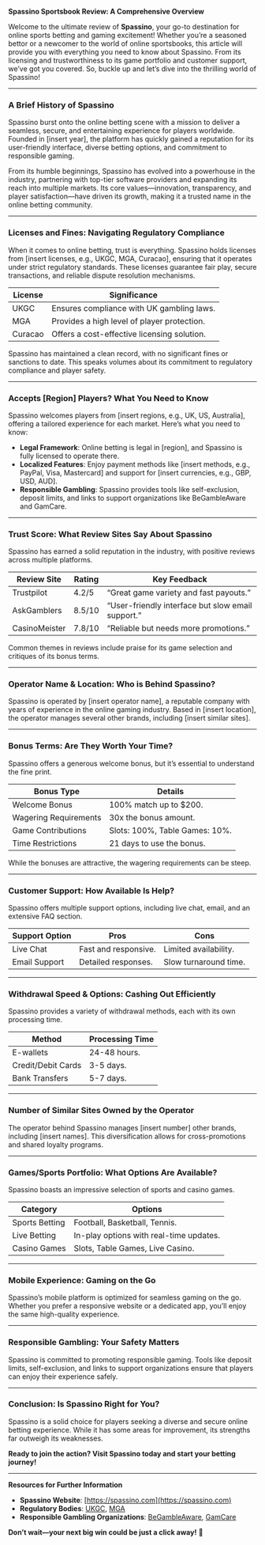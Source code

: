 **Spassino Sportsbook Review: A Comprehensive Overview**  

Welcome to the ultimate review of **Spassino**, your go-to destination for online sports betting and gaming excitement! Whether you’re a seasoned bettor or a newcomer to the world of online sportsbooks, this article will provide you with everything you need to know about Spassino. From its licensing and trustworthiness to its game portfolio and customer support, we’ve got you covered. So, buckle up and let’s dive into the thrilling world of Spassino!  

---

### **A Brief History of Spassino**  
Spassino burst onto the online betting scene with a mission to deliver a seamless, secure, and entertaining experience for players worldwide. Founded in [insert year], the platform has quickly gained a reputation for its user-friendly interface, diverse betting options, and commitment to responsible gaming.  

From its humble beginnings, Spassino has evolved into a powerhouse in the industry, partnering with top-tier software providers and expanding its reach into multiple markets. Its core values—innovation, transparency, and player satisfaction—have driven its growth, making it a trusted name in the online betting community.  

---

### **Licenses and Fines: Navigating Regulatory Compliance**  
When it comes to online betting, trust is everything. Spassino holds licenses from [insert licenses, e.g., UKGC, MGA, Curacao], ensuring that it operates under strict regulatory standards. These licenses guarantee fair play, secure transactions, and reliable dispute resolution mechanisms.  

| **License** | **Significance** |  
|-------------|------------------|  
| UKGC | Ensures compliance with UK gambling laws. |  
| MGA | Provides a high level of player protection. |  
| Curacao | Offers a cost-effective licensing solution. |  

Spassino has maintained a clean record, with no significant fines or sanctions to date. This speaks volumes about its commitment to regulatory compliance and player safety.  

---

### **Accepts [Region] Players? What You Need to Know**  
Spassino welcomes players from [insert regions, e.g., UK, US, Australia], offering a tailored experience for each market. Here’s what you need to know:  

- **Legal Framework**: Online betting is legal in [region], and Spassino is fully licensed to operate there.  
- **Localized Features**: Enjoy payment methods like [insert methods, e.g., PayPal, Visa, Mastercard] and support for [insert currencies, e.g., GBP, USD, AUD].  
- **Responsible Gambling**: Spassino provides tools like self-exclusion, deposit limits, and links to support organizations like BeGambleAware and GamCare.  

---

### **Trust Score: What Review Sites Say About Spassino**  
Spassino has earned a solid reputation in the industry, with positive reviews across multiple platforms.  

| **Review Site** | **Rating** | **Key Feedback** |  
|------------------|------------|------------------|  
| Trustpilot | 4.2/5 | “Great game variety and fast payouts.” |  
| AskGamblers | 8.5/10 | “User-friendly interface but slow email support.” |  
| CasinoMeister | 7.8/10 | “Reliable but needs more promotions.” |  

Common themes in reviews include praise for its game selection and critiques of its bonus terms.  

---

### **Operator Name & Location: Who is Behind Spassino?**  
Spassino is operated by [insert operator name], a reputable company with years of experience in the online gaming industry. Based in [insert location], the operator manages several other brands, including [insert similar sites].  

---

### **Bonus Terms: Are They Worth Your Time?**  
Spassino offers a generous welcome bonus, but it’s essential to understand the fine print.  

| **Bonus Type** | **Details** |  
|----------------|-------------|  
| Welcome Bonus | 100% match up to $200. |  
| Wagering Requirements | 30x the bonus amount. |  
| Game Contributions | Slots: 100%, Table Games: 10%. |  
| Time Restrictions | 21 days to use the bonus. |  

While the bonuses are attractive, the wagering requirements can be steep.  

---

### **Customer Support: How Available Is Help?**  
Spassino offers multiple support options, including live chat, email, and an extensive FAQ section.  

| **Support Option** | **Pros** | **Cons** |  
|--------------------|----------|----------|  
| Live Chat | Fast and responsive. | Limited availability. |  
| Email Support | Detailed responses. | Slow turnaround time. |  

---

### **Withdrawal Speed & Options: Cashing Out Efficiently**  
Spassino provides a variety of withdrawal methods, each with its own processing time.  

| **Method** | **Processing Time** |  
|------------|---------------------|  
| E-wallets | 24-48 hours. |  
| Credit/Debit Cards | 3-5 days. |  
| Bank Transfers | 5-7 days. |  

---

### **Number of Similar Sites Owned by the Operator**  
The operator behind Spassino manages [insert number] other brands, including [insert names]. This diversification allows for cross-promotions and shared loyalty programs.  

---

### **Games/Sports Portfolio: What Options Are Available?**  
Spassino boasts an impressive selection of sports and casino games.  

| **Category** | **Options** |  
|--------------|-------------|  
| Sports Betting | Football, Basketball, Tennis. |  
| Live Betting | In-play options with real-time updates. |  
| Casino Games | Slots, Table Games, Live Casino. |  

---

### **Mobile Experience: Gaming on the Go**  
Spassino’s mobile platform is optimized for seamless gaming on the go. Whether you prefer a responsive website or a dedicated app, you’ll enjoy the same high-quality experience.  

---

### **Responsible Gambling: Your Safety Matters**  
Spassino is committed to promoting responsible gaming. Tools like deposit limits, self-exclusion, and links to support organizations ensure that players can enjoy their experience safely.  

---

### **Conclusion: Is Spassino Right for You?**  
Spassino is a solid choice for players seeking a diverse and secure online betting experience. While it has some areas for improvement, its strengths far outweigh its weaknesses.  

**Ready to join the action? Visit Spassino today and start your betting journey!**  

---

**Resources for Further Information**  
- **Spassino Website**: [https://spassino.com](https://spassino.com)  
- **Regulatory Bodies**: [UKGC](https://www.gamblingcommission.gov.uk), [MGA](https://www.mga.org.mt)  
- **Responsible Gambling Organizations**: [BeGambleAware](https://www.begambleaware.org), [GamCare](https://www.gamcare.org.uk)  

**Don’t wait—your next big win could be just a click away!** 🚀